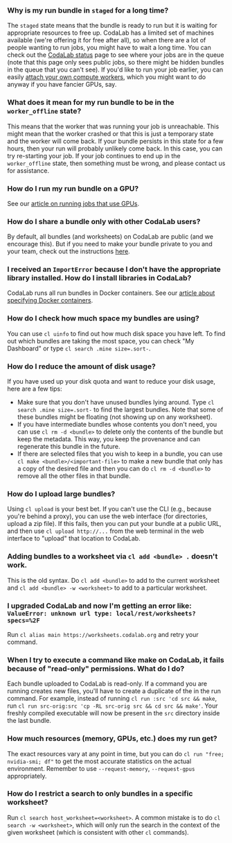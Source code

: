 ### Why is my run bundle in `staged` for a long time?

The `staged` state means that the bundle is ready to run but it is waiting for appropriate resources to free up.  CodaLab has a limited set of machines available (we're offering it for free after all), so when there are a lot of people wanting to run jobs, you might have to wait a long time.  You can check out the [CodaLab status](https://worksheets.codalab.org/worksheets/0xa590fd1b68944a1a95c1c40c4931dc7b/) page to see where your jobs are in the queue (note that this page only sees public jobs, so there might be hidden bundles in the queue that you can't see).  If you'd like to run your job earlier, you can easily [attach your own compute workers](Execution.md#running-your-own-worker), which you might want to do anyway if you have fancier GPUs, say.

### What does it mean for my run bundle to be in the `worker_offline` state?

This means that the worker that was running your job is unreachable.  This might mean that the worker crashed or that this is just a temporary state and the worker will come back.  If your bundle persists in this state for a few hours, then your run will probably unlikely come back.  In this case, you can try re-starting your job.  If your job continues to end up in the `worker_offline` state, then something must be wrong, and please contact us for assistance.

### How do I run my run bundle on a GPU?

See our [article on running jobs that use GPUs](Execution.md#running-jobs-that-use-gpus).

### How do I share a bundle only with other CodaLab users?

By default, all bundles (and worksheets) on CodaLab are public (and we encourage this).  But if you need to make your bundle private to you and your team, check out the instructions [here](CLI-Reference.md#permissions).

### I received an `ImportError` because I don't have the appropriate library installed. How do I install libraries in CodaLab?

CodaLab runs all run bundles in Docker containers. See our [article about specifying Docker containers](Execution.md#specifying-environments-with-docker).

### How do I check how much space my bundles are using?

You can use `cl uinfo` to find out how much disk space you have left.  To find out which bundles are taking the most space, you can check "My Dashboard" or type `cl search .mine size=.sort-`.

### How do I reduce the amount of disk usage?

If you have used up your disk quota and want to reduce your disk usage, here are a few tips:
- Make sure that you don't have unused bundles lying around.  Type `cl search .mine size=.sort-` to find the largest bundles.  Note that some of these bundles might be floating (not showing up on any worksheet).
- If you have intermediate bundles whose contents you don't need, you can use `cl rm -d <bundle>` to delete only the contents of the bundle but keep the metadata.  This way, you keep the provenance and can regenerate this bundle in the future.
- If there are selected files that you wish to keep in a bundle, you can use `cl make <bundle>/<important-file>` to make a new bundle that only has a copy of the desired file and then you can do `cl rm -d <bundle>` to remove all the other files in that bundle.

### How do I upload large bundles?

Using `cl upload` is your best bet.  If you can't use the CLI (e.g., because you're behind a proxy), you can use the web interface (for directories, upload a zip file).  If this fails, then you can put your bundle at a public URL, and then use `cl upload http://...` from the web terminal in the web interface to "upload" that location to CodaLab.

### Adding bundles to a worksheet via `cl add <bundle> .` doesn't work.

This is the old syntax.  Do `cl add <bundle>` to add to the current worksheet and `cl add <bundle> -w <worksheet>` to add to a particular worksheet.

### I upgraded CodaLab and now I'm getting an error like: `ValueError: unknown url type: local/rest/worksheets?specs=%2F`

Run `cl alias main https://worksheets.codalab.org` and retry your command.

### When I try to execute a command like make on CodaLab, it fails because of "read-only" permissions. What do I do?

Each bundle uploaded to CodaLab is read-only. If a command you are running creates new files, you'll have to create a duplicate of the in the run command. For example, instead of running `cl run :src 'cd src && make`, run `cl run src-orig:src 'cp -RL src-orig src && cd src && make'`. Your freshly compiled executable will now be present in the `src` directory inside the last bundle.

### How much resources (memory, GPUs, etc.) does my run get?

The exact resources vary at any point in time, but you can do `cl run "free; nvidia-smi; df"` to get the most accurate statistics on the actual environment.  Remember to use `--request-memory`, `--request-gpus` appropriately.

### How do I restrict a search to only bundles in a specific worksheet?

Run `cl search host_worksheet=<worksheet>`.  A common mistake is to do `cl
search -w <worksheet>`, which will only run the search in the context of the
given worksheet (which is consistent with other `cl` commands).
